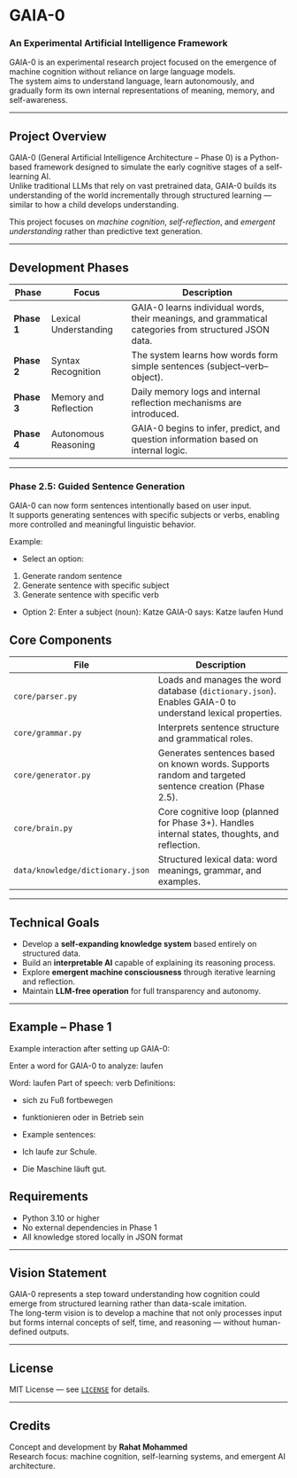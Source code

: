 # GAIA-0  
### An Experimental Artificial Intelligence Framework

GAIA-0 is an experimental research project focused on the emergence of machine cognition without reliance on large language models.  
The system aims to understand language, learn autonomously, and gradually form its own internal representations of meaning, memory, and self-awareness.

---

## Project Overview

GAIA-0 (General Artificial Intelligence Architecture – Phase 0) is a Python-based framework designed to simulate the early cognitive stages of a self-learning AI.  
Unlike traditional LLMs that rely on vast pretrained data, GAIA-0 builds its understanding of the world incrementally through structured learning — similar to how a child develops understanding.

This project focuses on *machine cognition*, *self-reflection*, and *emergent understanding* rather than predictive text generation.

---

## Development Phases

| Phase | Focus | Description |
|-------|--------|-------------|
| **Phase 1** | Lexical Understanding | GAIA-0 learns individual words, their meanings, and grammatical categories from structured JSON data. |
| **Phase 2** | Syntax Recognition | The system learns how words form simple sentences (subject–verb–object). |
| **Phase 3** | Memory and Reflection | Daily memory logs and internal reflection mechanisms are introduced. |
| **Phase 4** | Autonomous Reasoning | GAIA-0 begins to infer, predict, and question information based on internal logic. |

---

### Phase 2.5: Guided Sentence Generation

GAIA-0 can now form sentences intentionally based on user input.  
It supports generating sentences with specific subjects or verbs, enabling more controlled and meaningful linguistic behavior.

Example:

- Select an option:
1. Generate random sentence
2. Generate sentence with specific subject
3. Generate sentence with specific verb

- Option 2:
Enter a subject (noun): Katze
GAIA-0 says: Katze laufen Hund

## Core Components

| File | Description |
|------|--------------|
| `core/parser.py` | Loads and manages the word database (`dictionary.json`). Enables GAIA-0 to understand lexical properties. |
| `core/grammar.py` | Interprets sentence structure and grammatical roles. |
| `core/generator.py` | Generates sentences based on known words. Supports random and targeted sentence creation (Phase 2.5). |
| `core/brain.py` | Core cognitive loop (planned for Phase 3+). Handles internal states, thoughts, and reflection. |
| `data/knowledge/dictionary.json` | Structured lexical data: word meanings, grammar, and examples. |

---

## Technical Goals

- Develop a **self-expanding knowledge system** based entirely on structured data.  
- Build an **interpretable AI** capable of explaining its reasoning process.  
- Explore **emergent machine consciousness** through iterative learning and reflection.  
- Maintain **LLM-free operation** for full transparency and autonomy.

---

## Example – Phase 1

Example interaction after setting up GAIA-0:

Enter a word for GAIA-0 to analyze: laufen

Word: laufen
Part of speech: verb
Definitions:

- sich zu Fuß fortbewegen

- funktionieren oder in Betrieb sein
- Example sentences:

- Ich laufe zur Schule.

- Die Maschine läuft gut.

## Requirements

- Python 3.10 or higher  
- No external dependencies in Phase 1  
- All knowledge stored locally in JSON format  

---

## Vision Statement

GAIA-0 represents a step toward understanding how cognition could emerge from structured learning rather than data-scale imitation.  
The long-term vision is to develop a machine that not only processes input but forms internal concepts of self, time, and reasoning — without human-defined outputs.

---

## License

MIT License — see [`LICENSE`](LICENSE) for details.

---

## Credits

Concept and development by **Rahat Mohammed**  
Research focus: machine cognition, self-learning systems, and emergent AI architecture.
